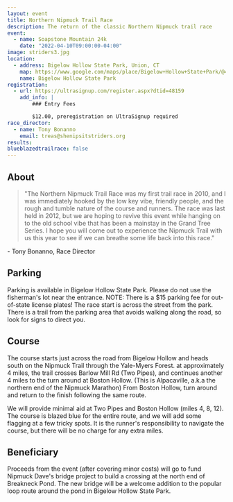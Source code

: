 ```yaml
---
layout: event
title: Northern Nipmuck Trail Race
description: The return of the classic Northern Nipmuck trail race
event: 
  - name: Soapstone Mountain 24k
    date: "2022-04-10T09:00:00-04:00"
image: striders3.jpg
location:
  - address: Bigelow Hollow State Park, Union, CT
    map: https://www.google.com/maps/place/Bigelow+Hollow+State+Park/@41.9937703,-72.1322512,16z
    name: Bigelow Hollow State Park
registration: 
  - url: https://ultrasignup.com/register.aspx?dtid=48159
    add_info: |
        ### Entry Fees

        $12.00, preregistration on UltraSignup required
race_director:
  - name: Tony Bonanno
    email: treas@shenipsitstriders.org
results: 
blueblazedtrailrace: false
---
```


## About
> "The Northern Nipmuck Trail Race was my first trail race in 2010, and I was immediately hooked by the low key vibe, friendly people, and the rough and tumble nature of the course and runners. The race was last held in 2012, but we are hoping to revive this event while hanging on to the old school vibe that has been a mainstay in the Grand Tree Series. I hope you will come out to experience the Nipmuck Trail with us this year to see if we can breathe some life back into this race."

\- Tony Bonanno, Race Director

## Parking

Parking is available in Bigelow Hollow State Park. Please do not use the fisherman's lot near the entrance.
NOTE: There is a $15 parking fee for out-of-state license plates!
The race start is across the street from the park. There is a trail from the parking area that avoids walking along the road, so look for signs to direct you.


## Course

The course starts just across the road from Bigelow Hollow and heads south on the Nipmuck Trail through the Yale-Myers Forest. at approximately 4 miles, the trail crosses Barlow Mill Rd (Two Pipes), and continues another 4 miles to the turn around at Boston Hollow. (This is Alpacaville, a.k.a the northern end of the Nipmuck Marathon) From Boston Hollow, turn around and return to the finish following the same route.

We will provide minimal aid at Two Pipes and Boston Hollow (miles 4, 8, 12). The course is blazed blue for the entire route, and we will add some flagging at a few tricky spots. It is the runner's responsibility to navigate the course, but there will be no charge for any extra miles.

## Beneficiary

Proceeds from the event (after covering minor costs) will go to fund Nipmuck Dave's bridge project to build a crossing at the north end of Breakneck Pond. The new bridge will be a welcome addition to the popular loop route around the pond in Bigelow Hollow State Park.
